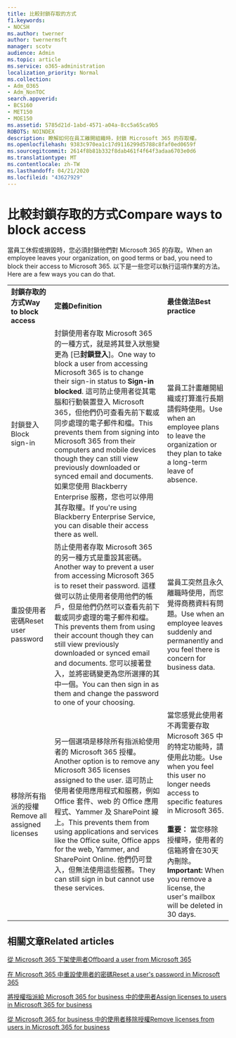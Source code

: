 ```yaml
---
title: 比較封鎖存取的方式
f1.keywords:
- NOCSH
ms.author: twerner
author: twernermsft
manager: scotv
audience: Admin
ms.topic: article
ms.service: o365-administration
localization_priority: Normal
ms.collection:
- Adm_O365
- Adm_NonTOC
search.appverid:
- BCS160
- MET150
- MOE150
ms.assetid: 5785d21d-1abd-4571-a04a-8cc5a65ca9b5
ROBOTS: NOINDEX
description: 瞭解如何在員工離開組織時，封鎖 Microsoft 365 的存取權。
ms.openlocfilehash: 9383c970ea1c17d9116299d5788c8faf0ed0659f
ms.sourcegitcommit: 2614f8b81b332f8dab461f4f64f3adaa6703e0d6
ms.translationtype: MT
ms.contentlocale: zh-TW
ms.lasthandoff: 04/21/2020
ms.locfileid: "43627929"
---
```

# <a name="compare-ways-to-block-access"></a><span data-ttu-id="1bb4e-103">比較封鎖存取的方式</span><span class="sxs-lookup"><span data-stu-id="1bb4e-103">Compare ways to block access</span></span>

<span data-ttu-id="1bb4e-104">當員工休假或損毀時，您必須封鎖他們對 Microsoft 365 的存取。</span><span class="sxs-lookup"><span data-stu-id="1bb4e-104">When an employee leaves your organization, on good terms or bad, you need to block their access to Microsoft 365.</span></span> <span data-ttu-id="1bb4e-105">以下是一些您可以執行這項作業的方法。</span><span class="sxs-lookup"><span data-stu-id="1bb4e-105">Here are a few ways you can do that.</span></span>
  
||||
|:-----|:-----|:-----|
|<span data-ttu-id="1bb4e-106">**封鎖存取的方式**</span><span class="sxs-lookup"><span data-stu-id="1bb4e-106">**Way to block access**</span></span> <br/> |<span data-ttu-id="1bb4e-107">**定義**</span><span class="sxs-lookup"><span data-stu-id="1bb4e-107">**Definition**</span></span> <br/> |<span data-ttu-id="1bb4e-108">**最佳做法**</span><span class="sxs-lookup"><span data-stu-id="1bb4e-108">**Best practice**</span></span> <br/> |
|<span data-ttu-id="1bb4e-109">封鎖登入</span><span class="sxs-lookup"><span data-stu-id="1bb4e-109">Block sign-in</span></span>  <br/> |<span data-ttu-id="1bb4e-110">封鎖使用者存取 Microsoft 365 的一種方式，就是將其登入狀態變更為 [已**封鎖登入**]。</span><span class="sxs-lookup"><span data-stu-id="1bb4e-110">One way to block a user from accessing Microsoft 365 is to change their sign-in status to **Sign-in blocked**.</span></span> <span data-ttu-id="1bb4e-111">這可防止使用者從其電腦和行動裝置登入 Microsoft 365，但他們仍可查看先前下載或同步處理的電子郵件和檔。</span><span class="sxs-lookup"><span data-stu-id="1bb4e-111">This prevents them from signing into Microsoft 365 from their computers and mobile devices though they can still view previously downloaded or synced email and documents.</span></span> <span data-ttu-id="1bb4e-112">如果您使用 Blackberry Enterprise 服務，您也可以停用其存取權。</span><span class="sxs-lookup"><span data-stu-id="1bb4e-112">If you're using Blackberry Enterprise Service, you can disable their access there as well.</span></span>  <br/> |<span data-ttu-id="1bb4e-113">當員工計畫離開組織或打算進行長期請假時使用。</span><span class="sxs-lookup"><span data-stu-id="1bb4e-113">Use when an employee plans to leave the organization or they plan to take a long-term leave of absence.</span></span>  <br/> |
|<span data-ttu-id="1bb4e-114">重設使用者密碼</span><span class="sxs-lookup"><span data-stu-id="1bb4e-114">Reset user password</span></span>  <br/> |<span data-ttu-id="1bb4e-115">防止使用者存取 Microsoft 365 的另一種方式是重設其密碼。</span><span class="sxs-lookup"><span data-stu-id="1bb4e-115">Another way to prevent a user from accessing Microsoft 365 is to reset their password.</span></span> <span data-ttu-id="1bb4e-116">這樣做可以防止使用者使用他們的帳戶，但是他們仍然可以查看先前下載或同步處理的電子郵件和檔。</span><span class="sxs-lookup"><span data-stu-id="1bb4e-116">This prevents them from using their account though they can still view previously downloaded or synced email and documents.</span></span> <span data-ttu-id="1bb4e-117">您可以接著登入，並將密碼變更為您所選擇的其中一個。</span><span class="sxs-lookup"><span data-stu-id="1bb4e-117">You can then sign in as them and change the password to one of your choosing.</span></span>  <br/> |<span data-ttu-id="1bb4e-118">當員工突然且永久離職時使用，而您覺得商務資料有問題。</span><span class="sxs-lookup"><span data-stu-id="1bb4e-118">Use when an employee leaves suddenly and permanently and you feel there is concern for business data.</span></span>  <br/> |
|<span data-ttu-id="1bb4e-119">移除所有指派的授權</span><span class="sxs-lookup"><span data-stu-id="1bb4e-119">Remove all assigned licenses</span></span>  <br/> |<span data-ttu-id="1bb4e-120">另一個選項是移除所有指派給使用者的 Microsoft 365 授權。</span><span class="sxs-lookup"><span data-stu-id="1bb4e-120">Another option is to remove any Microsoft 365 licenses assigned to the user.</span></span> <span data-ttu-id="1bb4e-121">這可防止使用者使用應用程式和服務，例如 Office 套件、web 的 Office 應用程式、Yammer 及 SharePoint 線上。</span><span class="sxs-lookup"><span data-stu-id="1bb4e-121">This prevents them from using applications and services like the Office suite, Office apps for the web, Yammer, and SharePoint Online.</span></span> <span data-ttu-id="1bb4e-122">他們仍可登入，但無法使用這些服務。</span><span class="sxs-lookup"><span data-stu-id="1bb4e-122">They can still sign in but cannot use these services.</span></span>  <br/> |<span data-ttu-id="1bb4e-123">當您感覺此使用者不再需要存取 Microsoft 365 中的特定功能時，請使用此功能。</span><span class="sxs-lookup"><span data-stu-id="1bb4e-123">Use when you feel this user no longer needs access to specific features in Microsoft 365.</span></span>  <br/> <br> <span data-ttu-id="1bb4e-124">**重要：** 當您移除授權時，使用者的信箱將會在30天內刪除。</span><span class="sxs-lookup"><span data-stu-id="1bb4e-124">**Important:** When you remove a license, the user's mailbox will be deleted in 30 days.</span></span>
   
## <a name="related-articles"></a><span data-ttu-id="1bb4e-125">相關文章</span><span class="sxs-lookup"><span data-stu-id="1bb4e-125">Related articles</span></span>

[<span data-ttu-id="1bb4e-126">從 Microsoft 365 下架使用者</span><span class="sxs-lookup"><span data-stu-id="1bb4e-126">Offboard a user from Microsoft 365</span></span>](../add-users/remove-former-employee.md)
    
[<span data-ttu-id="1bb4e-127">在 Microsoft 365 中重設使用者的密碼</span><span class="sxs-lookup"><span data-stu-id="1bb4e-127">Reset a user's password in Microsoft 365</span></span>](../add-users/reset-passwords.md)
    
[<span data-ttu-id="1bb4e-128">將授權指派給 Microsoft 365 for business 中的使用者</span><span class="sxs-lookup"><span data-stu-id="1bb4e-128">Assign licenses to users in Microsoft 365 for business</span></span>](../manage/assign-licenses-to-users.md)
    
[<span data-ttu-id="1bb4e-129">從 Microsoft 365 for business 中的使用者移除授權</span><span class="sxs-lookup"><span data-stu-id="1bb4e-129">Remove licenses from users in Microsoft 365 for business</span></span>](../manage/remove-licenses-from-users.md)
    

